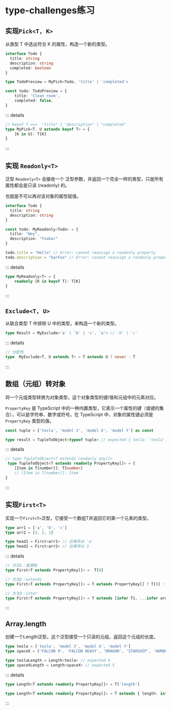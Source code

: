 # type-challenges练习


## 实现`Pick<T, K>`

从类型 T 中选出符合 K 的属性，构造一个新的类型。

```typescript
interface Todo {
  title: string
  description: string
  completed: boolean
}

type TodoPreview = MyPick<Todo, 'title' | 'completed'>

const todo: TodoPreview = {
    title: 'Clean room',
    completed: false,
}
```

::: details
```typescript
// keyof T ===  "title" | "description" | "completed"
type MyPick<T, U extends keyof T> = {
    [K in U]: T[K]
}
```
:::

## 实现 `Readonly<T>`

泛型 `Readonly<T>` 会接收一个 泛型参数，并返回一个完全一样的类型，只是所有属性都会是只读 (readonly) 的。

也就是不可以再对该对象的属性赋值。


```typescript
interface Todo {
  title: string
  description: string
}

const todo: MyReadonly<Todo> = {
  title: "Hey",
  description: "foobar"
}

todo.title = "Hello" // Error: cannot reassign a readonly property
todo.description = "barFoo" // Error: cannot reassign a readonly property
```

::: details
```typescript
type MyReadonly<T> = {
    readonly [K in keyof T]: T[K]
}
```
:::

## `Exclude<T, U>`

从联合类型 T 中排除 U 中的类型，来构造一个新的类型。

```typescript
type Result = MyExclude<'a' | 'b' | 'c', 'a'> // 'b' | 'c'
```



::: details
```typescript
// 分配性
type  MyExclude<T, U extends T> = T extends U ? never : T
```
:::

## 数组（元组）转对象


将一个元组类型转换为对象类型，这个对象类型的键/值和元组中的元素对应。

`PropertyKey` 是 TypeScript 中的一种内置类型，它表示一个属性的键（或键的集合），可以是字符串、数字或符号。在 TypeScript 中，对象的属性键必须是 `PropertyKey` 类型的值。

```typescript
const tuple = ['tesla', 'model 3', 'model X', 'model Y'] as const

type result = TupleToObject<typeof tuple> // expected { tesla: 'tesla', 'model 3': 'model 3', 'model X': 'model X', 'model Y': 'model Y'}
```

::: details
```typescript
// type TupleToObject<T extends readonly any[]>
 type TupleToObject<T extends readonly PropertyKey[]> = {
    [Item in T[number]]: T[number]
    // [Item in T[number]]: Item
}
```
:::

## 实现`First<T>`

实现一个`First<T>`泛型，它接受一个数组T并返回它的第一个元素的类型。



```typescript
type arr1 = ['a', 'b', 'c']
type arr2 = [3, 2, 1]

type head1 = First<arr1> // 应推导出 'a'
type head2 = First<arr2> // 应推导出 3
```

::: details
```typescript
// 方法1：直接取
type First<T extends PropertyKey[]> =  T[0]

// 方法2：extends
type First<T extends PropertyKey[]> = T extends PropertyKey[] ? T[0] : undefined

// 方法3：inter
type First<T extends PropertyKey[]> = T extends [infer T1, ...infer args  ] ? T1 : undefined
```
:::

## Array.length

创建一个Length泛型，这个泛型接受一个只读的元组，返回这个元组的长度。


```typescript
type tesla = ['tesla', 'model 3', 'model X', 'model Y']
type spaceX = ['FALCON 9', 'FALCON HEAVY', 'DRAGON', 'STARSHIP', 'HUMAN SPACEFLIGHT']

type teslaLength = Length<tesla> // expected 4
type spaceXLength = Length<spaceX> // expected 5
```





::: details
```typescript
type Length<T extends readonly PropertyKey[]> = T['length']

type Length<T extends readonly PropertyKey[]> = T extends { length: infer T } ? T : never
```
:::







